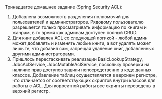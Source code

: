 Тринадцатое домашнее задание (Spring Security ACL):
1. Добавлена возможность разделения полномочий для пользователей и администраторов.
Рядовому пользователю разрешается только просматривать информацию по книгам и жанрам,
в то время как админам доступен полный CRUD.
2. Для книг добавлен ACL со следующей логикой - любой админ может добавлять и изменять любые книги,
а вот удалять может лишь те, что добавил сам, запрещая удаление книг, добавленных другими администраторами.
3. Пришлось перестаскивать реализации BasicLookupStrategy, JdbcAclService, JdbcMutableAclService, поскольку 
проверки на наличие прав доступов зашили непосредственно в коде данных классов. Добавление таблиц осуществляется 
в верхнем регистре, что отличается от соответствующих скриптов внутри классов для работы с ACL. Для корректной работы
все скрипты переведены в верхний регистр.